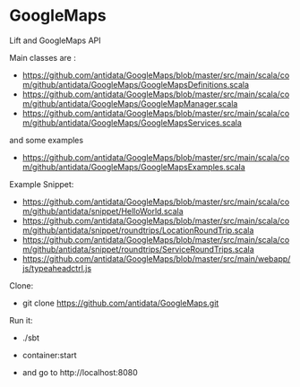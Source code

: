 GoogleMaps
==========

Lift and GoogleMaps API

Main classes are :

* https://github.com/antidata/GoogleMaps/blob/master/src/main/scala/com/github/antidata/GoogleMaps/GoogleMapsDefinitions.scala
* https://github.com/antidata/GoogleMaps/blob/master/src/main/scala/com/github/antidata/GoogleMaps/GoogleMapManager.scala
* https://github.com/antidata/GoogleMaps/blob/master/src/main/scala/com/github/antidata/GoogleMaps/GoogleMapsServices.scala

and some examples

* https://github.com/antidata/GoogleMaps/blob/master/src/main/scala/com/github/antidata/GoogleMaps/GoogleMapsExamples.scala

Example Snippet: 
* https://github.com/antidata/GoogleMaps/blob/master/src/main/scala/com/github/antidata/snippet/HelloWorld.scala
* https://github.com/antidata/GoogleMaps/blob/master/src/main/scala/com/github/antidata/snippet/roundtrips/LocationRoundTrip.scala
* https://github.com/antidata/GoogleMaps/blob/master/src/main/scala/com/github/antidata/snippet/roundtrips/ServiceRoundTrips.scala
* https://github.com/antidata/GoogleMaps/blob/master/src/main/webapp/js/typeaheadctrl.js

Clone: 
* git clone https://github.com/antidata/GoogleMaps.git

Run it:
* ./sbt
* container:start

* and go to http://localhost:8080
